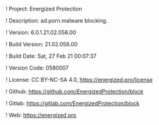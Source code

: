 ! Project: Energized Protection

! Description: ad.porn.malware blocking.

! Version: 6.0.1.21.02.058.00

! Build Version: 21.02.058.00

! Build Date: Sat, 27 Feb 21 00:07:37

! Version Code: 0580007

! License: CC BY-NC-SA 4.0, https://energized.pro/license

! Github: https://github.com/EnergizedProtection/block

! Gitlab: https://gitlab.com/EnergizedProtection/block


! Web: https://energized.pro
